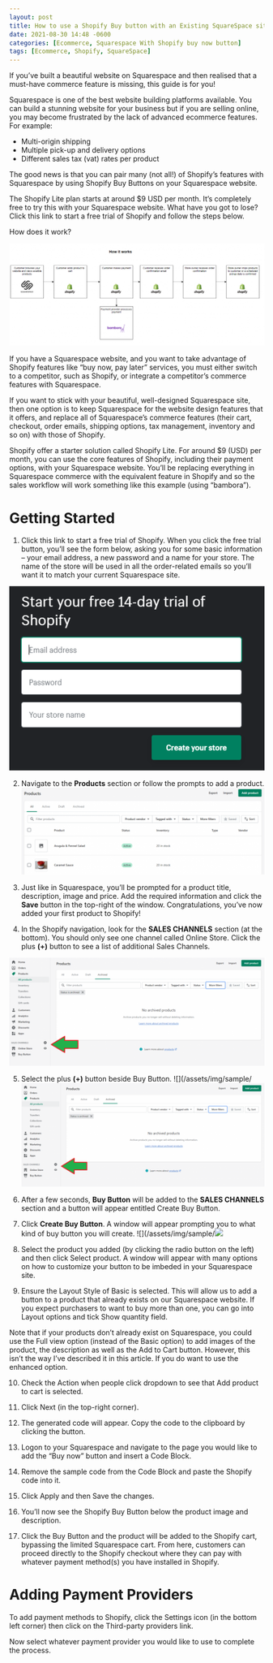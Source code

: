 ```yaml
---
layout: post
title: How to use a Shopify Buy button with an Existing SquareSpace site
date: 2021-08-30 14:48 -0600
categories: [Ecommerce, Squarespace With Shopify buy now button]
tags: [Ecommerce, Shopify, SquareSpace]
---
```

If you’ve built a beautiful website on Squarespace and then realised that a must-have commerce feature is missing, this guide is for you!

Squarespace is one of the best website building platforms available. You can build a stunning website for your business but if you are selling online, you may become frustrated by the lack of advanced ecommerce features. For example:

* Multi-origin shipping
* Multiple pick-up and delivery options
* Different sales tax (vat) rates per product

The good news is that you can pair many (not all!) of Shopify’s features with Squarespace by using Shopify Buy Buttons on your Squarespace website.

The Shopify Lite plan starts at around $9 USD per month. It’s completely free to try this with your Squarespace website. What have you got to lose? Click this link to start a free trial of Shopify and follow the steps below.

How does it work?

![](/assets/img/sample/2021-05-27-13_03_31-Shopify-BuyNow-Button-diagrams.net_-2-1024x411.png)

If you have a Squarespace website, and you want to take advantage of Shopify features like “buy now, pay later” services, you must either switch to a competitor, such as Shopify, or integrate a competitor’s commerce features with Squarespace.

If you want to stick with your beautiful, well-designed Squarespace site, then one option is to keep Squarespace for the website design features that it offers, and replace all of Squarespace’s commerce features (their cart, checkout, order emails, shipping options, tax management, inventory and so on) with those of Shopify.

Shopify offer a starter solution called Shopify Lite. For around $9 (USD) per month, you can use the core features of Shopify, including their payment options, with your Squarespace website. You’ll be replacing everything in Squarespace commerce with the equivalent feature in Shopify and so the sales workflow will work something like this example (using “bambora”).

# Getting Started

1. Click this link to start a free trial of Shopify. When you click the free trial button, you’ll see the form below, asking you for some basic information – your email address, a new password and a name for your store. The name of the store will be used in all the order-related emails so you’ll want it to match your current Squarespace site.

![](/assets/img/sample/2021-05-27-13_07_04-Shopifys-Lite-plan-gives-you-everything-you-need-for-just-9_month.png)

2. Navigate to the **Products** section or follow the prompts to add a product.
![](/assets/img/sample/2021_05_27_13_08_39_MarcYeg_Products_Shopify-1024x364.png)

3. Just like in Squarespace, you’ll be prompted for a product title, description, image and price. Add the required information and click the **Save** button in the top-right of the window. Congratulations, you’ve now added your first product to Shopify!

4. In the Shopify navigation, look for the **SALES CHANNELS** section (at the bottom). You should only see one channel called Online Store. Click the plus **(+)** button to see a list of additional Sales Channels.  

![](/assets/img/sample/2021_05_27_13_11_55_MarcYeg_Products_Shopify-1024x434.png)

5. Select the plus **(+)** button beside Buy Button.
![](/assets/img/sample/![](/assets/img/sample/2021_05_27_13_11_55_MarcYeg_Products_Shopify-1024x434.png)

6. After a few seconds, **Buy Button** will be added to the **SALES CHANNELS** section and a button will appear entitled Create Buy Button.

7. Click **Create Buy Button**. A window will appear prompting you to what kind of buy button you will create.
![](/assets/img/sample/![](/assets/img/sample/2021-05-27-13_17_17-Shopify)

8. Select the product you added (by clicking the radio button on the left) and then click Select product. A window will appear with many options on how to customize your button to be imbeded in your Squarespace site.

9. Ensure the Layout Style of Basic is selected. This will allow us to add a button to a product that already exists on our Squarespace website. If you expect purchasers to want to buy more than one, you can go into Layout options and tick Show quantity field.

Note that if your products don’t already exist on Squarespace, you could use the Full view option (instead of the Basic option) to add images of the product, the description as well as the Add to Cart button. However, this isn’t the way I’ve described it in this article. If you do want to use the enhanced option.

10. Check the Action when people click dropdown to see that Add product to cart is selected.

11. Click Next (in the top-right corner).

12. The generated code will appear. Copy the code to the clipboard by clicking the button.

13. Logon to your Squarespace and navigate to the page you would like to add the “Buy now” button and insert a Code Block.

14. Remove the sample code from the Code Block and paste the Shopify code into it.

15. Click Apply and then Save the changes.

16. You’ll now see the Shopify Buy Button below the product image and description.

17. Click the Buy Button and the product will be added to the Shopify cart, bypassing the limited Squarespace cart. From here, customers can proceed directly to the Shopify checkout where they can pay with whatever payment method(s) you have installed in Shopify.

# Adding Payment Providers
To add payment methods to Shopify, click the Settings icon (in the bottom left corner) then click on the Third-party providers link.

Now select whatever payment provider you would like to use to complete the process.